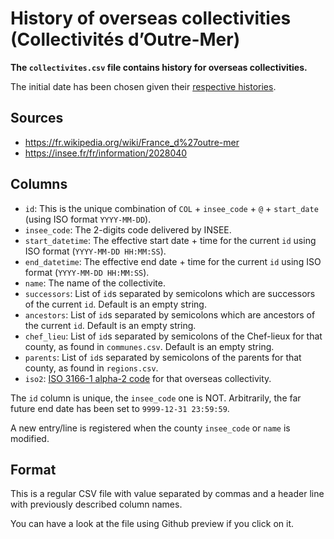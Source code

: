 # History of overseas collectivities (Collectivités d’Outre-Mer)

**The `collectivites.csv` file contains history for overseas collectivities.**

The initial date has been chosen given their
[respective histories](https://insee.fr/fr/metadonnees/definition/c1842).


## Sources

* https://fr.wikipedia.org/wiki/France_d%27outre-mer
* https://insee.fr/fr/information/2028040


## Columns

* `id`: This is the unique combination of `COL` + `insee_code` + `@` + `start_date` (using ISO format `YYYY-MM-DD`).
* `insee_code`: The 2-digits code delivered by INSEE.
* `start_datetime`: The effective start date + time for the current `id` using ISO format (`YYYY-MM-DD HH:MM:SS`).
* `end_datetime`: The effective end date + time for the current `id` using ISO format (`YYYY-MM-DD HH:MM:SS`).
* `name`: The name of the collectivite.
* `successors`: List of `id`s separated by semicolons which are successors of the current `id`. Default is an empty string.
* `ancestors`: List of `id`s separated by semicolons which are ancestors of the current `id`. Default is an empty string.
* `chef_lieu`: List of `id`s separated by semicolons of the Chef-lieux for that county, as found in `communes.csv`. Default is an empty string.
* `parents`: List of `id`s separated by semicolons of the parents for that county, as found in `regions.csv`.
* `iso2`: [ISO 3166-1 alpha-2 code](https://en.wikipedia.org/wiki/ISO_3166-1_alpha-2) for that overseas collectivity.

The `id` column is unique, the `insee_code` one is NOT. Arbitrarily, the far future end date has been set to `9999-12-31 23:59:59`.

A new entry/line is registered when the county `insee_code` or `name` is modified.


## Format

This is a regular CSV file with value separated by commas and a header line with previously described column names.

You can have a look at the file using Github preview if you click on it.
